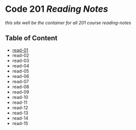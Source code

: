 # Code 201 *Reading Notes*
*this site well be the container for all 201 course reading-notes*
## Table of Content

* [read-01](https://motasemalsqoor.github.io/reading-notes/class-01)
* read-02
* read-03
* read-04
* read-05
* read-06
* read-07
* read-08
* read-09
* read-10
* read-11
* read-12
* read-13
* read-14
* read-15
